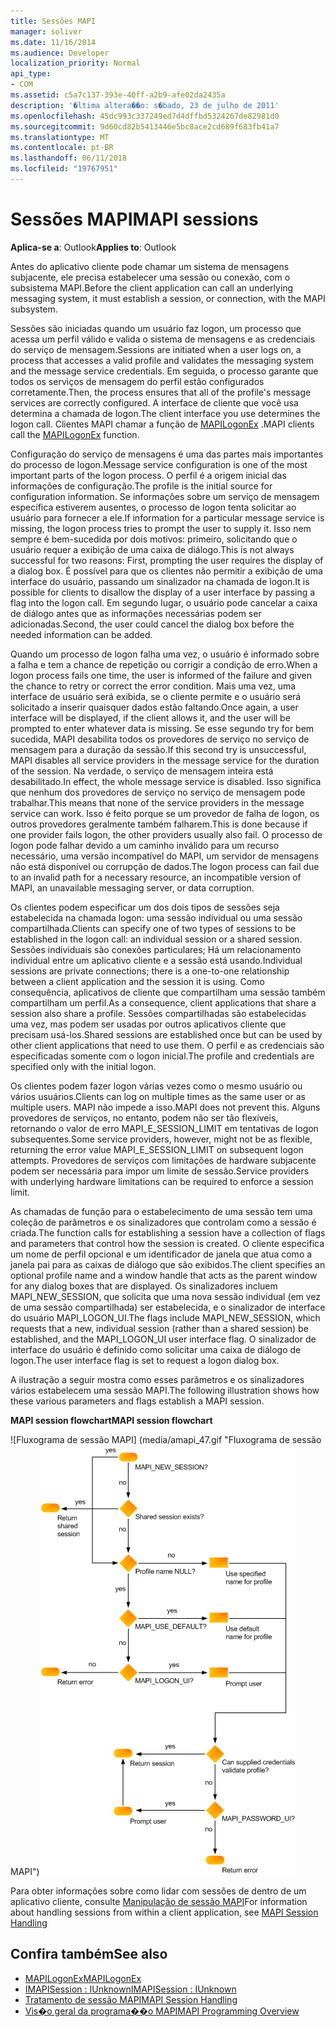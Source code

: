 ```yaml
---
title: Sessões MAPI
manager: soliver
ms.date: 11/16/2014
ms.audience: Developer
localization_priority: Normal
api_type:
- COM
ms.assetid: c5a7c137-393e-40ff-a2b9-afe02da2435a
description: '�ltima altera��o: s�bado, 23 de julho de 2011'
ms.openlocfilehash: 45dc993c337249ed7d4dffbd5324267de82981d0
ms.sourcegitcommit: 9d60cd82b5413446e5bc8ace2cd689f683fb41a7
ms.translationtype: MT
ms.contentlocale: pt-BR
ms.lasthandoff: 06/11/2018
ms.locfileid: "19767951"
---
```

# <a name="mapi-sessions"></a><span data-ttu-id="a7e51-103">Sessões MAPI</span><span class="sxs-lookup"><span data-stu-id="a7e51-103">MAPI sessions</span></span>

<span data-ttu-id="a7e51-104">**Aplica-se a**: Outlook</span><span class="sxs-lookup"><span data-stu-id="a7e51-104">**Applies to**: Outlook</span></span> 
  
<span data-ttu-id="a7e51-105">Antes do aplicativo cliente pode chamar um sistema de mensagens subjacente, ele precisa estabelecer uma sessão ou conexão, com o subsistema MAPI.</span><span class="sxs-lookup"><span data-stu-id="a7e51-105">Before the client application can call an underlying messaging system, it must establish a session, or connection, with the MAPI subsystem.</span></span>
  
<span data-ttu-id="a7e51-106">Sessões são iniciadas quando um usuário faz logon, um processo que acessa um perfil válido e valida o sistema de mensagens e as credenciais do serviço de mensagem.</span><span class="sxs-lookup"><span data-stu-id="a7e51-106">Sessions are initiated when a user logs on, a process that accesses a valid profile and validates the messaging system and the message service credentials.</span></span> <span data-ttu-id="a7e51-107">Em seguida, o processo garante que todos os serviços de mensagem do perfil estão configurados corretamente.</span><span class="sxs-lookup"><span data-stu-id="a7e51-107">Then, the process ensures that all of the profile's message services are correctly configured.</span></span> <span data-ttu-id="a7e51-108">A interface de cliente que você usa determina a chamada de logon.</span><span class="sxs-lookup"><span data-stu-id="a7e51-108">The client interface you use determines the logon call.</span></span> <span data-ttu-id="a7e51-109">Clientes MAPI chamar a função de [MAPILogonEx](mapilogonex.md) .</span><span class="sxs-lookup"><span data-stu-id="a7e51-109">MAPI clients call the [MAPILogonEx](mapilogonex.md) function.</span></span> 
  
<span data-ttu-id="a7e51-110">Configuração do serviço de mensagens é uma das partes mais importantes do processo de logon.</span><span class="sxs-lookup"><span data-stu-id="a7e51-110">Message service configuration is one of the most important parts of the logon process.</span></span> <span data-ttu-id="a7e51-111">O perfil é a origem inicial das informações de configuração.</span><span class="sxs-lookup"><span data-stu-id="a7e51-111">The profile is the initial source for configuration information.</span></span> <span data-ttu-id="a7e51-112">Se informações sobre um serviço de mensagem específica estiverem ausentes, o processo de logon tenta solicitar ao usuário para fornecer a ele.</span><span class="sxs-lookup"><span data-stu-id="a7e51-112">If information for a particular message service is missing, the logon process tries to prompt the user to supply it.</span></span> <span data-ttu-id="a7e51-113">Isso nem sempre é bem-sucedida por dois motivos: primeiro, solicitando que o usuário requer a exibição de uma caixa de diálogo.</span><span class="sxs-lookup"><span data-stu-id="a7e51-113">This is not always successful for two reasons: First, prompting the user requires the display of a dialog box.</span></span> <span data-ttu-id="a7e51-114">É possível para que os clientes não permitir a exibição de uma interface do usuário, passando um sinalizador na chamada de logon.</span><span class="sxs-lookup"><span data-stu-id="a7e51-114">It is possible for clients to disallow the display of a user interface by passing a flag into the logon call.</span></span> <span data-ttu-id="a7e51-115">Em segundo lugar, o usuário pode cancelar a caixa de diálogo antes que as informações necessárias podem ser adicionadas.</span><span class="sxs-lookup"><span data-stu-id="a7e51-115">Second, the user could cancel the dialog box before the needed information can be added.</span></span>
  
<span data-ttu-id="a7e51-116">Quando um processo de logon falha uma vez, o usuário é informado sobre a falha e tem a chance de repetição ou corrigir a condição de erro.</span><span class="sxs-lookup"><span data-stu-id="a7e51-116">When a logon process fails one time, the user is informed of the failure and given the chance to retry or correct the error condition.</span></span> <span data-ttu-id="a7e51-117">Mais uma vez, uma interface de usuário será exibida, se o cliente permite e o usuário será solicitado a inserir quaisquer dados estão faltando.</span><span class="sxs-lookup"><span data-stu-id="a7e51-117">Once again, a user interface will be displayed, if the client allows it, and the user will be prompted to enter whatever data is missing.</span></span> <span data-ttu-id="a7e51-118">Se esse segundo try for bem sucedida, MAPI desabilita todos os provedores de serviço no serviço de mensagem para a duração da sessão.</span><span class="sxs-lookup"><span data-stu-id="a7e51-118">If this second try is unsuccessful, MAPI disables all service providers in the message service for the duration of the session.</span></span> <span data-ttu-id="a7e51-119">Na verdade, o serviço de mensagem inteira está desabilitado.</span><span class="sxs-lookup"><span data-stu-id="a7e51-119">In effect, the whole message service is disabled.</span></span> <span data-ttu-id="a7e51-120">Isso significa que nenhum dos provedores de serviço no serviço de mensagem pode trabalhar.</span><span class="sxs-lookup"><span data-stu-id="a7e51-120">This means that none of the service providers in the message service can work.</span></span> <span data-ttu-id="a7e51-121">Isso é feito porque se um provedor de falha de logon, os outros provedores geralmente também falharem.</span><span class="sxs-lookup"><span data-stu-id="a7e51-121">This is done because if one provider fails logon, the other providers usually also fail.</span></span> <span data-ttu-id="a7e51-122">O processo de logon pode falhar devido a um caminho inválido para um recurso necessário, uma versão incompatível do MAPI, um servidor de mensagens não está disponível ou corrupção de dados.</span><span class="sxs-lookup"><span data-stu-id="a7e51-122">The logon process can fail due to an invalid path for a necessary resource, an incompatible version of MAPI, an unavailable messaging server, or data corruption.</span></span> 
  
<span data-ttu-id="a7e51-123">Os clientes podem especificar um dos dois tipos de sessões seja estabelecida na chamada logon: uma sessão individual ou uma sessão compartilhada.</span><span class="sxs-lookup"><span data-stu-id="a7e51-123">Clients can specify one of two types of sessions to be established in the logon call: an individual session or a shared session.</span></span> <span data-ttu-id="a7e51-124">Sessões individuais são conexões particulares; Há um relacionamento individual entre um aplicativo cliente e a sessão está usando.</span><span class="sxs-lookup"><span data-stu-id="a7e51-124">Individual sessions are private connections; there is a one-to-one relationship between a client application and the session it is using.</span></span> <span data-ttu-id="a7e51-125">Como consequência, aplicativos de cliente que compartilham uma sessão também compartilham um perfil.</span><span class="sxs-lookup"><span data-stu-id="a7e51-125">As a consequence, client applications that share a session also share a profile.</span></span> <span data-ttu-id="a7e51-126">Sessões compartilhadas são estabelecidas uma vez, mas podem ser usadas por outros aplicativos cliente que precisam usá-los.</span><span class="sxs-lookup"><span data-stu-id="a7e51-126">Shared sessions are established once but can be used by other client applications that need to use them.</span></span> <span data-ttu-id="a7e51-127">O perfil e as credenciais são especificadas somente com o logon inicial.</span><span class="sxs-lookup"><span data-stu-id="a7e51-127">The profile and credentials are specified only with the initial logon.</span></span> 
  
<span data-ttu-id="a7e51-128">Os clientes podem fazer logon várias vezes como o mesmo usuário ou vários usuários.</span><span class="sxs-lookup"><span data-stu-id="a7e51-128">Clients can log on multiple times as the same user or as multiple users.</span></span> <span data-ttu-id="a7e51-129">MAPI não impede a isso.</span><span class="sxs-lookup"><span data-stu-id="a7e51-129">MAPI does not prevent this.</span></span> <span data-ttu-id="a7e51-130">Alguns provedores de serviços, no entanto, podem não ser tão flexíveis, retornando o valor de erro MAPI_E_SESSION_LIMIT em tentativas de logon subsequentes.</span><span class="sxs-lookup"><span data-stu-id="a7e51-130">Some service providers, however, might not be as flexible, returning the error value MAPI_E_SESSION_LIMIT on subsequent logon attempts.</span></span> <span data-ttu-id="a7e51-131">Provedores de serviços com limitações de hardware subjacente podem ser necessária para impor um limite de sessão.</span><span class="sxs-lookup"><span data-stu-id="a7e51-131">Service providers with underlying hardware limitations can be required to enforce a session limit.</span></span>
  
<span data-ttu-id="a7e51-132">As chamadas de função para o estabelecimento de uma sessão tem uma coleção de parâmetros e os sinalizadores que controlam como a sessão é criada.</span><span class="sxs-lookup"><span data-stu-id="a7e51-132">The function calls for establishing a session have a collection of flags and parameters that control how the session is created.</span></span> <span data-ttu-id="a7e51-133">O cliente especifica um nome de perfil opcional e um identificador de janela que atua como a janela pai para as caixas de diálogo que são exibidos.</span><span class="sxs-lookup"><span data-stu-id="a7e51-133">The client specifies an optional profile name and a window handle that acts as the parent window for any dialog boxes that are displayed.</span></span> <span data-ttu-id="a7e51-134">Os sinalizadores incluem MAPI_NEW_SESSION, que solicita que uma nova sessão individual (em vez de uma sessão compartilhada) ser estabelecida, e o sinalizador de interface do usuário MAPI_LOGON_UI.</span><span class="sxs-lookup"><span data-stu-id="a7e51-134">The flags include MAPI_NEW_SESSION, which requests that a new, individual session (rather than a shared session) be established, and the MAPI_LOGON_UI user interface flag.</span></span> <span data-ttu-id="a7e51-135">O sinalizador de interface do usuário é definido como solicitar uma caixa de diálogo de logon.</span><span class="sxs-lookup"><span data-stu-id="a7e51-135">The user interface flag is set to request a logon dialog box.</span></span>
  
<span data-ttu-id="a7e51-136">A ilustração a seguir mostra como esses parâmetros e os sinalizadores vários estabelecem uma sessão MAPI.</span><span class="sxs-lookup"><span data-stu-id="a7e51-136">The following illustration shows how these various parameters and flags establish a MAPI session.</span></span>
  
<span data-ttu-id="a7e51-137">**MAPI session flowchart**</span><span class="sxs-lookup"><span data-stu-id="a7e51-137">**MAPI session flowchart**</span></span>
  
<span data-ttu-id="a7e51-138">![Fluxograma de sessão MAPI] (media/amapi_47.gif "Fluxograma de sessão MAPI")</span><span class="sxs-lookup"><span data-stu-id="a7e51-138">![MAPI session flowchart](media/amapi_47.gif "MAPI session flowchart")</span></span>
  
<span data-ttu-id="a7e51-139">Para obter informações sobre como lidar com sessões de dentro de um aplicativo cliente, consulte [Manipulação de sessão MAPI](mapi-session-handling.md)</span><span class="sxs-lookup"><span data-stu-id="a7e51-139">For information about handling sessions from within a client application, see [MAPI Session Handling](mapi-session-handling.md)</span></span>
  
## <a name="see-also"></a><span data-ttu-id="a7e51-140">Confira também</span><span class="sxs-lookup"><span data-stu-id="a7e51-140">See also</span></span>

- [<span data-ttu-id="a7e51-141">MAPILogonEx</span><span class="sxs-lookup"><span data-stu-id="a7e51-141">MAPILogonEx</span></span>](mapilogonex.md)  
- [<span data-ttu-id="a7e51-142">IMAPISession : IUnknown</span><span class="sxs-lookup"><span data-stu-id="a7e51-142">IMAPISession : IUnknown</span></span>](imapisessioniunknown.md)
- [<span data-ttu-id="a7e51-143">Tratamento de sessão MAPI</span><span class="sxs-lookup"><span data-stu-id="a7e51-143">MAPI Session Handling</span></span>](mapi-session-handling.md)  
- [<span data-ttu-id="a7e51-144">Vis�o geral da programa��o MAPI</span><span class="sxs-lookup"><span data-stu-id="a7e51-144">MAPI Programming Overview</span></span>](mapi-programming-overview.md)

